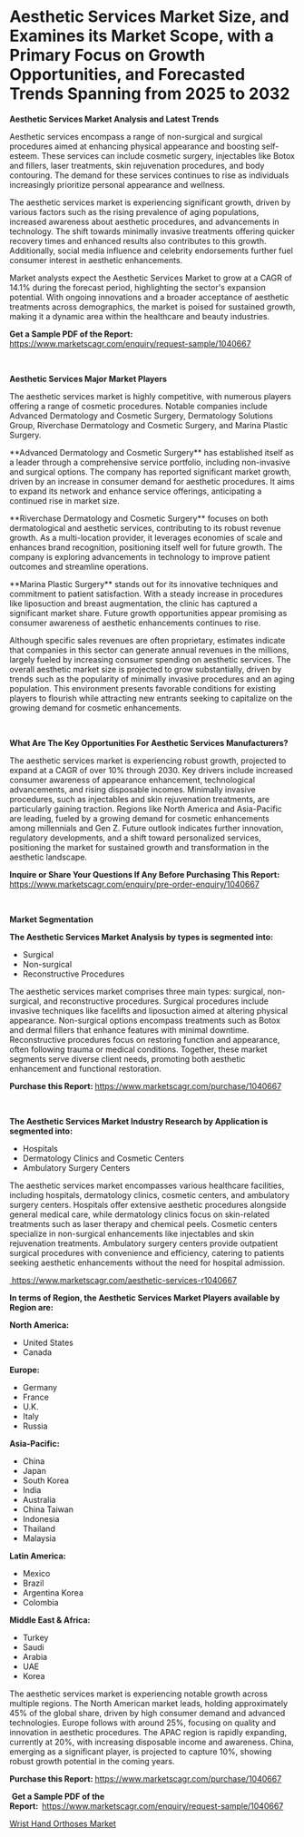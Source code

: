 <p><h1>Aesthetic Services Market Size, and Examines its Market Scope, with a Primary Focus on Growth Opportunities, and Forecasted Trends Spanning from 2025 to 2032</h1></p><p><strong>Aesthetic Services Market Analysis and Latest Trends</strong></p>
<p><p>Aesthetic services encompass a range of non-surgical and surgical procedures aimed at enhancing physical appearance and boosting self-esteem. These services can include cosmetic surgery, injectables like Botox and fillers, laser treatments, skin rejuvenation procedures, and body contouring. The demand for these services continues to rise as individuals increasingly prioritize personal appearance and wellness.</p><p>The aesthetic services market is experiencing significant growth, driven by various factors such as the rising prevalence of aging populations, increased awareness about aesthetic procedures, and advancements in technology. The shift towards minimally invasive treatments offering quicker recovery times and enhanced results also contributes to this growth. Additionally, social media influence and celebrity endorsements further fuel consumer interest in aesthetic enhancements.</p><p>Market analysts expect the Aesthetic Services Market to grow at a CAGR of 14.1% during the forecast period, highlighting the sector's expansion potential. With ongoing innovations and a broader acceptance of aesthetic treatments across demographics, the market is poised for sustained growth, making it a dynamic area within the healthcare and beauty industries.</p></p>
<p><strong>Get a Sample PDF of the Report:&nbsp;</strong> <a href="https://www.marketscagr.com/enquiry/request-sample/1040667?utm_campaign=2635&utm_medium=2&utm_source=Github&utm_content=ia&utm_term=03032025&utm_id=aesthetic-services">https://www.marketscagr.com/enquiry/request-sample/1040667</a></p>
<p>&nbsp;</p>
<p><strong>Aesthetic Services Major Market Players</strong></p>
<p><p>The aesthetic services market is highly competitive, with numerous players offering a range of cosmetic procedures. Notable companies include Advanced Dermatology and Cosmetic Surgery, Dermatology Solutions Group, Riverchase Dermatology and Cosmetic Surgery, and Marina Plastic Surgery.</p><p>**Advanced Dermatology and Cosmetic Surgery** has established itself as a leader through a comprehensive service portfolio, including non-invasive and surgical options. The company has reported significant market growth, driven by an increase in consumer demand for aesthetic procedures. It aims to expand its network and enhance service offerings, anticipating a continued rise in market size.</p><p>**Riverchase Dermatology and Cosmetic Surgery** focuses on both dermatological and aesthetic services, contributing to its robust revenue growth. As a multi-location provider, it leverages economies of scale and enhances brand recognition, positioning itself well for future growth. The company is exploring advancements in technology to improve patient outcomes and streamline operations.</p><p>**Marina Plastic Surgery** stands out for its innovative techniques and commitment to patient satisfaction. With a steady increase in procedures like liposuction and breast augmentation, the clinic has captured a significant market share. Future growth opportunities appear promising as consumer awareness of aesthetic enhancements continues to rise.</p><p>Although specific sales revenues are often proprietary, estimates indicate that companies in this sector can generate annual revenues in the millions, largely fueled by increasing consumer spending on aesthetic services. The overall aesthetic market size is projected to grow substantially, driven by trends such as the popularity of minimally invasive procedures and an aging population. This environment presents favorable conditions for existing players to flourish while attracting new entrants seeking to capitalize on the growing demand for cosmetic enhancements.</p></p>
<p>&nbsp;</p>
<p><strong>What Are The Key Opportunities For Aesthetic Services Manufacturers?</strong></p>
<p><p>The aesthetic services market is experiencing robust growth, projected to expand at a CAGR of over 10% through 2030. Key drivers include increased consumer awareness of appearance enhancement, technological advancements, and rising disposable incomes. Minimally invasive procedures, such as injectables and skin rejuvenation treatments, are particularly gaining traction. Regions like North America and Asia-Pacific are leading, fueled by a growing demand for cosmetic enhancements among millennials and Gen Z. Future outlook indicates further innovation, regulatory developments, and a shift toward personalized services, positioning the market for sustained growth and transformation in the aesthetic landscape.</p></p>
<p><strong>Inquire or Share Your Questions If Any Before Purchasing This Report:</strong> <a href="https://www.marketscagr.com/enquiry/pre-order-enquiry/1040667?utm_campaign=2635&utm_medium=2&utm_source=Github&utm_content=ia&utm_term=03032025&utm_id=aesthetic-services">https://www.marketscagr.com/enquiry/pre-order-enquiry/1040667</a></p>
<p>&nbsp;</p>
<p><strong>Market Segmentation</strong></p>
<p><strong>The Aesthetic Services Market Analysis by types is segmented into:</strong></p>
<p><ul><li>Surgical</li><li>Non-surgical</li><li>Reconstructive Procedures</li></ul></p>
<p><p>The aesthetic services market comprises three main types: surgical, non-surgical, and reconstructive procedures. Surgical procedures include invasive techniques like facelifts and liposuction aimed at altering physical appearance. Non-surgical options encompass treatments such as Botox and dermal fillers that enhance features with minimal downtime. Reconstructive procedures focus on restoring function and appearance, often following trauma or medical conditions. Together, these market segments serve diverse client needs, promoting both aesthetic enhancement and functional restoration.</p></p>
<p><strong>Purchase this Report:&nbsp;</strong><a href="https://www.marketscagr.com/purchase/1040667?utm_campaign=2635&utm_medium=2&utm_source=Github&utm_content=ia&utm_term=03032025&utm_id=aesthetic-services">https://www.marketscagr.com/purchase/1040667</a></p>
<p>&nbsp;</p>
<p><strong>The Aesthetic Services Market Industry Research by Application is segmented into:</strong></p>
<p><ul><li>Hospitals</li><li>Dermatology Clinics and Cosmetic Centers</li><li>Ambulatory Surgery Centers</li></ul></p>
<p><p>The aesthetic services market encompasses various healthcare facilities, including hospitals, dermatology clinics, cosmetic centers, and ambulatory surgery centers. Hospitals offer extensive aesthetic procedures alongside general medical care, while dermatology clinics focus on skin-related treatments such as laser therapy and chemical peels. Cosmetic centers specialize in non-surgical enhancements like injectables and skin rejuvenation treatments. Ambulatory surgery centers provide outpatient surgical procedures with convenience and efficiency, catering to patients seeking aesthetic enhancements without the need for hospital admission.</p></p>
<p><a href="https://www.marketscagr.com/aesthetic-services-r1040667?utm_campaign=2635&utm_medium=2&utm_source=Github&utm_content=ia&utm_term=03032025&utm_id=aesthetic-services">&nbsp;https://www.marketscagr.com/aesthetic-services-r1040667</a></p>
<p><strong>In terms of Region, the Aesthetic Services Market Players available by Region are:</strong></p>
<p>
    <p> <strong> North America: </strong>
        <ul>
            <li>United States</li>
            <li>Canada</li>
        </ul>
        </p> 
    <p> <strong> Europe: </strong>
        <ul>
            <li>Germany</li>
            <li>France</li>
            <li>U.K.</li>
            <li>Italy</li>
            <li>Russia</li>
        </ul>
        </p> 
    <p> <strong> Asia-Pacific: </strong>
        <ul>
            <li>China</li>
            <li>Japan</li>
            <li>South Korea</li>
            <li>India</li>
            <li>Australia</li>
            <li>China Taiwan</li>
            <li>Indonesia</li>
            <li>Thailand</li>
            <li>Malaysia</li>
        </ul>
        </p> 
    <p> <strong> Latin America: </strong>
        <ul>
            <li>Mexico</li>
            <li>Brazil</li>
            <li>Argentina Korea</li>
            <li>Colombia</li>
        </ul>
        </p> 
    <p> <strong> Middle East & Africa: </strong>
        <ul>
            <li>Turkey</li>
            <li>Saudi</li>
            <li>Arabia</li>
            <li>UAE</li>
            <li>Korea</li>
        </ul>
    </p>
    </p>
<p><p>The aesthetic services market is experiencing notable growth across multiple regions. The North American market leads, holding approximately 45% of the global share, driven by high consumer demand and advanced technologies. Europe follows with around 25%, focusing on quality and innovation in aesthetic procedures. The APAC region is rapidly expanding, currently at 20%, with increasing disposable income and awareness. China, emerging as a significant player, is projected to capture 10%, showing robust growth potential in the coming years.</p></p>
<p><strong>Purchase this Report: </strong><a href="https://www.marketscagr.com/purchase/1040667?utm_campaign=2635&utm_medium=2&utm_source=Github&utm_content=ia&utm_term=03032025&utm_id=aesthetic-services">https://www.marketscagr.com/purchase/1040667</a></p>
<p>&nbsp;<strong>Get a Sample PDF of the Report:&nbsp;&nbsp;</strong><a href="https://www.marketscagr.com/enquiry/request-sample/1040667?utm_campaign=2635&utm_medium=2&utm_source=Github&utm_content=ia&utm_term=03032025&utm_id=aesthetic-services">https://www.marketscagr.com/enquiry/request-sample/1040667</a></p>
<p><strong></strong></p>
<p><p><a href="https://github.com/oslieselotte2192/Market-Research-Report-List-1/blob/main/wrist-hand-orthoses-market.md?utm_campaign=2635&utm_medium=2&utm_source=Github&utm_content=ia&utm_term=03032025&utm_id=aesthetic-services">Wrist Hand Orthoses Market</a></p></p>